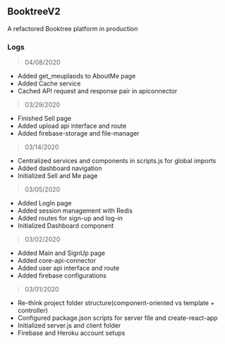 ## BooktreeV2

A refactored Booktree platform in production

### Logs
> 04/08/2020

* Added get_meuplaods to AboutMe page
* Added Cache service
* Cached API request and response pair in apiconnector 

> 03/29/2020

* Finished Sell page
* Added upload api interface and route
* Added firebase-storage and file-manager  

> 03/14/2020

* Centralized services and components in scripts.js for global imports
* Added dashboard navigation
* Initialized Sell and Me page

> 03/05/2020

* Added LogIn page
* Added session management with Redis
* Added routes for sign-up and log-in
* Initialized Dashboard component

> 03/02/2020

* Added Main and SignUp page
* Added core-api-connector
* Added user api interface and route
* Added firebase configurations

> 03/01/2020

* Re-think project folder structure(component-oriented vs template + controller)
* Configured package.json scripts for server file and create-react-app  
* Initialized server.js and client folder
* Firebase and Heroku account setups
